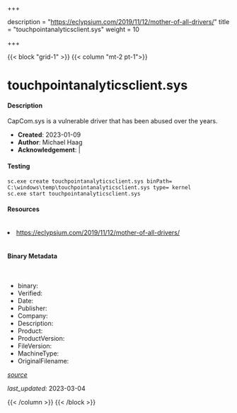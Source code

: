 +++

description = "https://eclypsium.com/2019/11/12/mother-of-all-drivers/"
title = "touchpointanalyticsclient.sys"
weight = 10

+++


{{< block "grid-1" >}}
{{< column "mt-2 pt-1">}}


# touchpointanalyticsclient.sys

#### Description


CapCom.sys is a vulnerable driver that has been abused over the years.


- **Created**: 2023-01-09
- **Author**: Michael Haag
- **Acknowledgement**:  | [](https://twitter.com/)

#### Testing

```
sc.exe create touchpointanalyticsclient.sys binPath= C:\windows\temp\touchpointanalyticsclient.sys type= kernel
sc.exe start touchpointanalyticsclient.sys
```

#### Resources
<br>


<li><a href=" https://eclypsium.com/2019/11/12/mother-of-all-drivers/"> https://eclypsium.com/2019/11/12/mother-of-all-drivers/</a></li>


<br>


#### Binary Metadata
<br>



- binary: 
- Verified: 
- Date: 
- Publisher: 
- Company: 
- Description: 
- Product: 
- ProductVersion: 
- FileVersion: 
- MachineType: 
- OriginalFilename: 

[*source*](https://github.com/magicsword-io/LOLDrivers/tree/main/yaml/touchpointanalyticsclient.sys.yml)

*last_updated:* 2023-03-04


{{< /column >}}
{{< /block >}}
